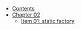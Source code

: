 * [Contents](README.md)
* [Chapter 02](chapter-02/README.md)
  * [Item 01: static factory](chapter-02/item-01.md)
